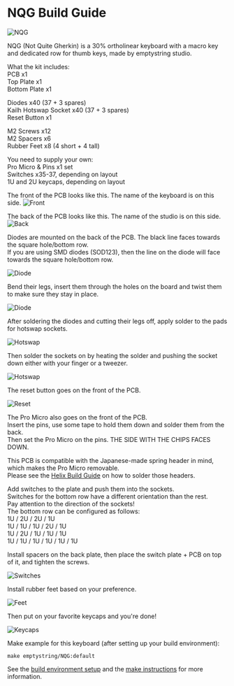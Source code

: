 # NQG Build Guide

![NQG](https://github.com/culturalsnow/NQG/blob/master/images/NQGLayout.jpg)

NQG (Not Quite Gherkin) is a 30% ortholinear keyboard with a macro key and dedicated row for thumb keys, made by emptystring studio.

What the kit includes:  
PCB x1  
Top Plate x1  
Bottom Plate x1

Diodes x40 (37 + 3 spares)  
Kailh Hotswap Socket x40 (37 + 3 spares)  
Reset Button x1

M2 Screws x12  
M2 Spacers x6  
Rubber Feet x8 (4 short + 4 tall)

You need to supply your own:  
Pro Micro & Pins x1 set  
Switches x35-37, depending on layout  
1U and 2U keycaps, depending on layout

The front of the PCB looks like this. The name of the keyboard is on this side.
![Front](https://github.com/culturalsnow/NQG/blob/master/images/Front.jpg)

The back of the PCB looks like this. The name of the studio is on this side.
![Back](https://github.com/culturalsnow/NQG/blob/master/images/Back.jpg)

Diodes are mounted on the back of the PCB. The black line faces towards the square hole/bottom row.  
If you are using SMD diodes (SOD123), then the line on the diode will face towards the square hole/bottom row.

![Diode](https://github.com/culturalsnow/NQG/blob/master/images/Diode_Direction.jpg)

Bend their legs, insert them through the holes on the board and twist them to make sure they stay in place.

![Diode](https://github.com/culturalsnow/NQG/blob/master/images/Diodes.jpg)

After soldering the diodes and cutting their legs off, apply solder to the pads for hotswap sockets.

![Hotswap](https://github.com/culturalsnow/NQG/blob/master/images/HotSwapSolder.jpg)

Then solder the sockets on by heating the solder and pushing the socket down either with your finger or a tweezer.

![Hotswap](https://github.com/culturalsnow/NQG/blob/master/images/HotSwaps.jpg)

The reset button goes on the front of the PCB.

![Reset](https://github.com/culturalsnow/NQG/blob/master/images/Reset.jpg)

The Pro Micro also goes on the front of the PCB.  
Insert the pins, use some tape to hold them down and solder them from the back.  
Then set the Pro Micro on the pins. THE SIDE WITH THE CHIPS FACES DOWN.

This PCB is compatible with the Japanese-made spring header in mind, which makes the Pro Micro removable.  
Please see the [Helix Build Guide](https://github.com/MakotoKurauchi/helix/blob/master/Doc/buildguide_en.md) on how to solder those headers.

Add switches to the plate and push them into the sockets.  
Switches for the bottom row have a different orientation than the rest.  
Pay attention to the direction of the sockets!  
The bottom row can be configured as follows:  
1U / 2U / 2U / 1U  
1U / 1U / 1U / 2U / 1U  
1U / 2U / 1U / 1U / 1U  
1U / 1U / 1U / 1U / 1U / 1U

Install spacers on the back plate, then place the switch plate + PCB on top of it, and tighten the screws.

![Switches](https://github.com/culturalsnow/NQG/blob/master/images/SwitchPlate.jpg)

Install rubber feet based on your preference.

![Feet](https://github.com/culturalsnow/NQG/blob/master/images/RubberFeet.jpg)

Then put on your favorite keycaps and you're done!

![Keycaps](https://github.com/culturalsnow/NQG/blob/master/images/Keycaps.jpg)

Make example for this keyboard (after setting up your build environment):

    make emptystring/NQG:default

See the [build environment setup](https://docs.qmk.fm/#/getting_started_build_tools) and the [make instructions](https://docs.qmk.fm/#/getting_started_make_guide) for more information. 
